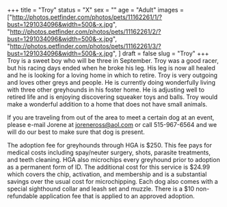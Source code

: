 +++
title = "Troy"
status = "X"
sex = ""
age = "Adult"
images = ["http://photos.petfinder.com/photos/pets/11162261/1/?bust=1291034096&width=500&-x.jpg",
"http://photos.petfinder.com/photos/pets/11162261/2/?bust=1291034096&width=500&-x.jpg",
"http://photos.petfinder.com/photos/pets/11162261/3/?bust=1291034096&width=500&-x.jpg",
]
draft = false
slug = "Troy"
+++
Troy is a sweet boy who will be three in September.  Troy was a good racer, but his racing days ended when he broke his leg.  His leg is now all healed and he is looking for a loving home in which to retire.  Troy is very outgoing and loves other greys and people.  He is currently doing wonderfully living with three other greyhounds in his foster home.  He is adjusting well to retired life and is enjoying discovering squeaker toys and balls.  Troy would make a wonderful addition to a home that does not have small animals.


  If you are traveling from out of the area to meet a certain dog at an event, please e-mail Jorene at joreneross@aol.com or call 515-967-6564 and we will do our best to make sure that dog is present.

The adoption fee for greyhounds through HGA is $250. This fee pays for medical costs including spay/neuter surgery, shots, parasite treatments, and teeth cleaning.  HGA also microchips every greyhound prior to adoption as a permanent form of ID.  The additional cost for this service is $24.99 which covers the chip, activation, and membership and is a substantial savings over the usual cost for microchipping.  Each dog also comes with a special sighthound collar and leash set and muzzle. There is a $10 non-refundable application fee that is applied to an approved adoption.
